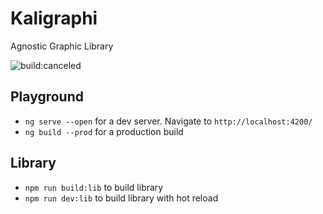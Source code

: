 # Kaligraphi

Agnostic Graphic Library

<img src="https://travis-ci.org/kalidea/kaligraphi.svg?branch=master" alt="build:canceled">

## Playground

* `ng serve --open` for a dev server. Navigate to `http://localhost:4200/`
* `ng build --prod` for a production build

## Library

* `npm run build:lib` to build library
* `npm run dev:lib` to build library with hot reload

